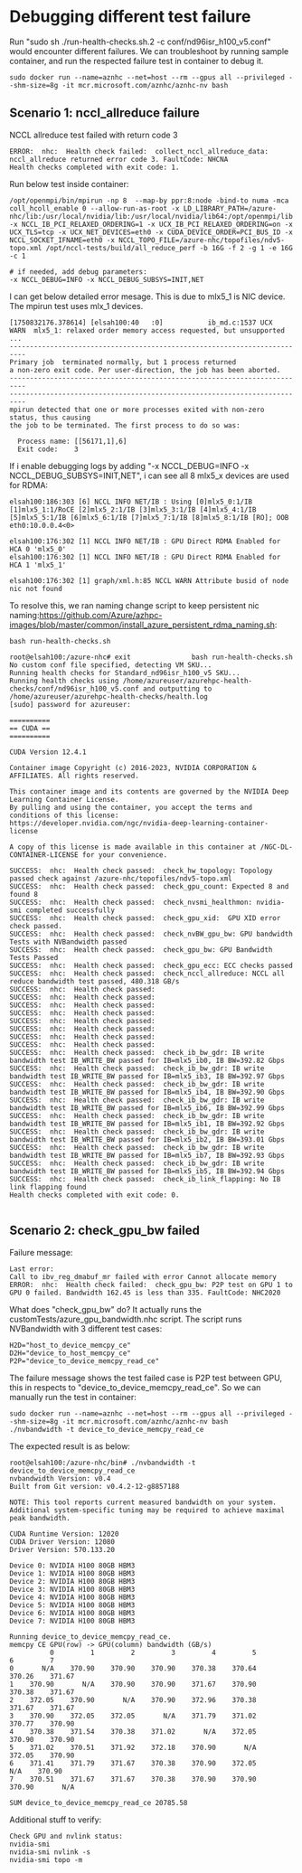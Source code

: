 # Debugging different test failure
Run "sudo sh ./run-health-checks.sh.2 -c conf/nd96isr_h100_v5.conf" would encounter different failures.
We can troubleshoot by running sample container, and run the respected failure test in container to debug it.
```
sudo docker run --name=aznhc --net=host --rm --gpus all --privileged --shm-size=8g -it mcr.microsoft.com/aznhc/aznhc-nv bash
```
## Scenario 1: nccl_allreduce failure
NCCL allreduce test failed with return code 3
```
ERROR:  nhc:  Health check failed:  collect_nccl_allreduce_data: nccl_allreduce returned error code 3. FaultCode: NHCNA
Health checks completed with exit code: 1.

```
Run below test inside container:
```
/opt/openmpi/bin/mpirun -np 8  --map-by ppr:8:node -bind-to numa -mca coll_hcoll_enable 0 --allow-run-as-root -x LD_LIBRARY_PATH=/azure-nhc/lib:/usr/local/nvidia/lib:/usr/local/nvidia/lib64:/opt/openmpi/lib -x NCCL_IB_PCI_RELAXED_ORDERING=1 -x UCX_IB_PCI_RELAXED_ORDERING=on -x UCX_TLS=tcp -x UCX_NET_DEVICES=eth0 -x CUDA_DEVICE_ORDER=PCI_BUS_ID -x NCCL_SOCKET_IFNAME=eth0 -x NCCL_TOPO_FILE=/azure-nhc/topofiles/ndv5-topo.xml /opt/nccl-tests/build/all_reduce_perf -b 16G -f 2 -g 1 -e 16G -c 1

# if needed, add debug parameters:
-x NCCL_DEBUG=INFO -x NCCL_DEBUG_SUBSYS=INIT,NET
```
I can get below detailed error mesage. This is due to mlx5_1 is NIC device. The mpirun test uses mlx_1 devices.
```
[1750832176.378614] [elsah100:40   :0]           ib_md.c:1537 UCX  WARN  mlx5_1: relaxed order memory access requested, but unsupported
...
--------------------------------------------------------------------------
Primary job  terminated normally, but 1 process returned
a non-zero exit code. Per user-direction, the job has been aborted.
--------------------------------------------------------------------------
--------------------------------------------------------------------------
mpirun detected that one or more processes exited with non-zero status, thus causing
the job to be terminated. The first process to do so was:

  Process name: [[56171,1],6]
  Exit code:    3
```
If i enable debugging logs by adding "-x NCCL_DEBUG=INFO -x NCCL_DEBUG_SUBSYS=INIT,NET", i can see all 8 mlx5_x devices are used for RDMA:
```
elsah100:186:303 [6] NCCL INFO NET/IB : Using [0]mlx5_0:1/IB [1]mlx5_1:1/RoCE [2]mlx5_2:1/IB [3]mlx5_3:1/IB [4]mlx5_4:1/IB [5]mlx5_5:1/IB [6]mlx5_6:1/IB [7]mlx5_7:1/IB [8]mlx5_8:1/IB [RO]; OOB eth0:10.0.0.4<0>

elsah100:176:302 [1] NCCL INFO NET/IB : GPU Direct RDMA Enabled for HCA 0 'mlx5_0'
elsah100:176:302 [1] NCCL INFO NET/IB : GPU Direct RDMA Enabled for HCA 1 'mlx5_1'

elsah100:176:302 [1] graph/xml.h:85 NCCL WARN Attribute busid of node nic not found

```
To resolve this, we ran naming change script to keep persistent nic naming:https://github.com/Azure/azhpc-images/blob/master/common/install_azure_persistent_rdma_naming.sh:
```
bash run-health-checks.sh

root@elsah100:/azure-nhc# exit               bash run-health-checks.sh 
No custom conf file specified, detecting VM SKU...
Running health checks for Standard_nd96isr_h100_v5 SKU...
Running health checks using /home/azureuser/azurehpc-health-checks/conf/nd96isr_h100_v5.conf and outputting to /home/azureuser/azurehpc-health-checks/health.log
[sudo] password for azureuser: 

==========
== CUDA ==
==========

CUDA Version 12.4.1

Container image Copyright (c) 2016-2023, NVIDIA CORPORATION & AFFILIATES. All rights reserved.

This container image and its contents are governed by the NVIDIA Deep Learning Container License.
By pulling and using the container, you accept the terms and conditions of this license:
https://developer.nvidia.com/ngc/nvidia-deep-learning-container-license

A copy of this license is made available in this container at /NGC-DL-CONTAINER-LICENSE for your convenience.

SUCCESS:  nhc:  Health check passed:  check_hw_topology: Topology passed check against /azure-nhc/topofiles/ndv5-topo.xml
SUCCESS:  nhc:  Health check passed:  check_gpu_count: Expected 8 and found 8
SUCCESS:  nhc:  Health check passed:  check_nvsmi_healthmon: nvidia-smi completed successfully
SUCCESS:  nhc:  Health check passed:  check_gpu_xid:  GPU XID error check passed.
SUCCESS:  nhc:  Health check passed:  check_nvBW_gpu_bw: GPU bandwidth Tests with NVBandwidth passed
SUCCESS:  nhc:  Health check passed:  check_gpu_bw: GPU Bandwidth Tests Passed
SUCCESS:  nhc:  Health check passed:  check_gpu_ecc: ECC checks passed
SUCCESS:  nhc:  Health check passed:  check_nccl_allreduce: NCCL all reduce bandwidth test passed, 480.318 GB/s
SUCCESS:  nhc:  Health check passed:  
SUCCESS:  nhc:  Health check passed:  
SUCCESS:  nhc:  Health check passed:  
SUCCESS:  nhc:  Health check passed:  
SUCCESS:  nhc:  Health check passed:  
SUCCESS:  nhc:  Health check passed:  
SUCCESS:  nhc:  Health check passed:  
SUCCESS:  nhc:  Health check passed:  
SUCCESS:  nhc:  Health check passed:  check_ib_bw_gdr: IB write bandwidth test IB_WRITE_BW passed for IB=mlx5_ib0, IB BW=392.82 Gbps
SUCCESS:  nhc:  Health check passed:  check_ib_bw_gdr: IB write bandwidth test IB_WRITE_BW passed for IB=mlx5_ib3, IB BW=392.97 Gbps
SUCCESS:  nhc:  Health check passed:  check_ib_bw_gdr: IB write bandwidth test IB_WRITE_BW passed for IB=mlx5_ib4, IB BW=392.90 Gbps
SUCCESS:  nhc:  Health check passed:  check_ib_bw_gdr: IB write bandwidth test IB_WRITE_BW passed for IB=mlx5_ib6, IB BW=392.99 Gbps
SUCCESS:  nhc:  Health check passed:  check_ib_bw_gdr: IB write bandwidth test IB_WRITE_BW passed for IB=mlx5_ib1, IB BW=392.92 Gbps
SUCCESS:  nhc:  Health check passed:  check_ib_bw_gdr: IB write bandwidth test IB_WRITE_BW passed for IB=mlx5_ib2, IB BW=393.01 Gbps
SUCCESS:  nhc:  Health check passed:  check_ib_bw_gdr: IB write bandwidth test IB_WRITE_BW passed for IB=mlx5_ib7, IB BW=392.93 Gbps
SUCCESS:  nhc:  Health check passed:  check_ib_bw_gdr: IB write bandwidth test IB_WRITE_BW passed for IB=mlx5_ib5, IB BW=392.94 Gbps
SUCCESS:  nhc:  Health check passed:  check_ib_link_flapping: No IB link flapping found
Health checks completed with exit code: 0.


```
## Scenario 2:  check_gpu_bw failed
Failure message:
```
Last error:
Call to ibv_reg_dmabuf_mr failed with error Cannot allocate memory
ERROR:  nhc:  Health check failed:  check_gpu_bw: P2P test on GPU 1 to GPU 0 failed. Bandwidth 162.45 is less than 335. FaultCode: NHC2020
```

What does "check_gpu_bw" do?
It actually runs the customTests/azure_gpu_bandwidth.nhc script. 
The script runs NVBandwidth with 3 different test cases:
```
H2D="host_to_device_memcpy_ce"
D2H="device_to_host_memcpy_ce"
P2P="device_to_device_memcpy_read_ce"
```
The failure message shows the test failed case is P2P test between GPU, this in respects to "device_to_device_memcpy_read_ce". So we can manually run the test in container:
```
sudo docker run --name=aznhc --net=host --rm --gpus all --privileged --shm-size=8g -it mcr.microsoft.com/aznhc/aznhc-nv bash
./nvbandwidth -t device_to_device_memcpy_read_ce
```

The expected result is as below:
```
root@elsah100:/azure-nhc/bin# ./nvbandwidth -t device_to_device_memcpy_read_ce
nvbandwidth Version: v0.4
Built from Git version: v0.4.2-12-g8857188

NOTE: This tool reports current measured bandwidth on your system.
Additional system-specific tuning may be required to achieve maximal peak bandwidth.

CUDA Runtime Version: 12020
CUDA Driver Version: 12080
Driver Version: 570.133.20

Device 0: NVIDIA H100 80GB HBM3
Device 1: NVIDIA H100 80GB HBM3
Device 2: NVIDIA H100 80GB HBM3
Device 3: NVIDIA H100 80GB HBM3
Device 4: NVIDIA H100 80GB HBM3
Device 5: NVIDIA H100 80GB HBM3
Device 6: NVIDIA H100 80GB HBM3
Device 7: NVIDIA H100 80GB HBM3

Running device_to_device_memcpy_read_ce.
memcpy CE GPU(row) -> GPU(column) bandwidth (GB/s)
          0         1         2         3         4         5         6         7
0       N/A    370.90    370.90    370.90    370.38    370.64    370.26    371.67
1    370.90       N/A    370.90    370.90    371.67    370.90    370.38    371.67
2    372.05    370.90       N/A    370.90    372.96    370.38    371.67    371.67
3    370.90    372.05    372.05       N/A    371.79    371.02    370.77    370.90
4    370.38    371.54    370.38    371.02       N/A    372.05    370.90    370.90
5    371.02    370.51    371.92    372.18    370.90       N/A    372.05    370.90
6    371.41    371.79    371.67    370.38    370.90    372.05       N/A    370.90
7    370.51    371.67    371.67    370.38    370.90    370.90    370.90       N/A

SUM device_to_device_memcpy_read_ce 20785.58
```

Additional stuff to verify:
```
Check GPU and nvlink status:
nvidia-smi
nvidia-smi nvlink -s
nvidia-smi topo -m
```








